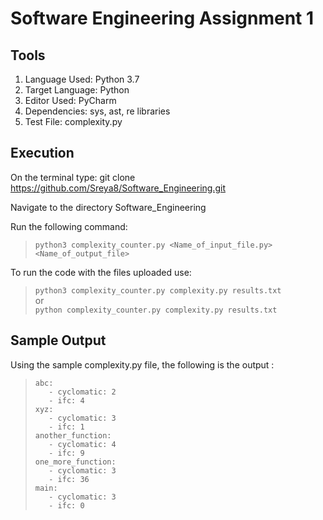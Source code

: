 # Software Engineering Assignment 1

## Tools
1. Language Used: Python 3.7
2. Target Language: Python
3. Editor Used: PyCharm
4. Dependencies: sys, ast, re libraries
5. Test File: complexity.py

## Execution
On the terminal type:
git clone https://github.com/Sreya8/Software_Engineering.git

Navigate to the directory Software_Engineering

Run the following command:
> ````python3 complexity_counter.py <Name_of_input_file.py> <Name_of_output_file>````

To run the code with the files uploaded use:
> ````python3 complexity_counter.py complexity.py results.txt````</br>
or </br>
> ````python complexity_counter.py complexity.py results.txt````

## Sample Output
Using the sample complexity.py file, the following is the output :
>````abc:````</br>
>````   - cyclomatic: 2````</br>
>````   - ifc: 4````</br>
>````xyz:````</br>
>````   - cyclomatic: 3````</br>
>````   - ifc: 1````</br>
>````another_function:````</br>
>````   - cyclomatic: 4````</br>
>````   - ifc: 9````</br>
>````one_more_function:````</br>
>````   - cyclomatic: 3````</br>
>````   - ifc: 36````</br>
>````main:````</br>
>````   - cyclomatic: 3````</br>
>````   - ifc: 0````</br>
